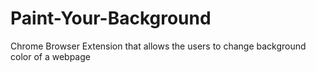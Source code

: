 # Paint-Your-Background
Chrome Browser Extension that allows the users to change background color of a webpage
